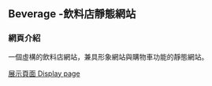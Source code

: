 ##  Beverage -飲料店靜態網站

### 網頁介紹
一個虛構的飲料店網站，兼具形象網站與購物車功能的靜態網站。

[展示頁面 Display page](https://bruce94508.github.io/beverage/)
